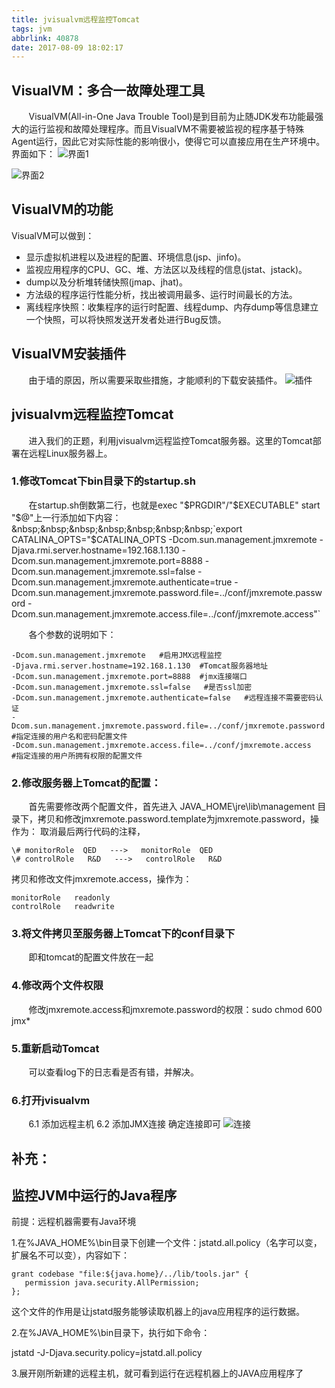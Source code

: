 ```yaml
---
title: jvisualvm远程监控Tomcat
tags: jvm
abbrlink: 40878
date: 2017-08-09 18:02:17
---
```

## VisualVM：多合一故障处理工具
&nbsp;&nbsp;&nbsp;&nbsp;&nbsp;&nbsp;&nbsp;VisualVM(All-in-One Java Trouble Tool)是到目前为止随JDK发布功能最强大的运行监视和故障处理程序。而且VisualVM不需要被监视的程序基于特殊Agent运行，因此它对实际性能的影响很小，使得它可以直接应用在生产环境中。
界面如下：
![界面1](http://img.blog.csdn.net/20170809183644088?watermark/2/text/aHR0cDovL2Jsb2cuY3Nkbi5uZXQvaV9hbV90b21hdG8=/font/5a6L5L2T/fontsize/400/fill/I0JBQkFCMA==/dissolve/70/gravity/SouthEast)

<!-- more -->

![界面2](http://img.blog.csdn.net/20170809183710495?watermark/2/text/aHR0cDovL2Jsb2cuY3Nkbi5uZXQvaV9hbV90b21hdG8=/font/5a6L5L2T/fontsize/400/fill/I0JBQkFCMA==/dissolve/70/gravity/SouthEast)
## VisualVM的功能
VisualVM可以做到：

- 显示虚拟机进程以及进程的配置、环境信息(jsp、jinfo)。
- 监视应用程序的CPU、GC、堆、方法区以及线程的信息(jstat、jstack)。
- dump以及分析堆转储快照(jmap、jhat)。
- 方法级的程序运行性能分析，找出被调用最多、运行时间最长的方法。
- 离线程序快照：收集程序的运行时配置、线程dump、内存dump等信息建立一个快照，可以将快照发送开发者处进行Bug反馈。

## VisualVM安装插件
&nbsp;&nbsp;&nbsp;&nbsp;&nbsp;&nbsp;&nbsp;由于墙的原因，所以需要采取些措施，才能顺利的下载安装插件。
![插件](http://img.blog.csdn.net/20170810153927241?watermark/2/text/aHR0cDovL2Jsb2cuY3Nkbi5uZXQvaV9hbV90b21hdG8=/font/5a6L5L2T/fontsize/400/fill/I0JBQkFCMA==/dissolve/70/gravity/SouthEast)

## jvisualvm远程监控Tomcat
&nbsp;&nbsp;&nbsp;&nbsp;&nbsp;&nbsp;&nbsp;进入我们的正题，利用jvisualvm远程监控Tomcat服务器。这里的Tomcat部署在远程Linux服务器上。

### 1.修改Tomcat下bin目录下的startup.sh
&nbsp;&nbsp;&nbsp;&nbsp;&nbsp;&nbsp;&nbsp;在startup.sh倒数第二行，也就是exec "$PRGDIR"/"$EXECUTABLE" start "$@"上一行添加如下内容：
&nbsp;&nbsp;&nbsp;&nbsp;&nbsp;&nbsp;&nbsp;`export CATALINA_OPTS="$CATALINA_OPTS
-Dcom.sun.management.jmxremote
-Djava.rmi.server.hostname=192.168.1.130
-Dcom.sun.management.jmxremote.port=8888
-Dcom.sun.management.jmxremote.ssl=false
-Dcom.sun.management.jmxremote.authenticate=true
-Dcom.sun.management.jmxremote.password.file=../conf/jmxremote.password
-Dcom.sun.management.jmxremote.access.file=../conf/jmxremote.access"`

&nbsp;&nbsp;&nbsp;&nbsp;&nbsp;&nbsp;&nbsp;各个参数的说明如下：

    -Dcom.sun.management.jmxremote   #启用JMX远程监控
	-Djava.rmi.server.hostname=192.168.1.130  #Tomcat服务器地址
	-Dcom.sun.management.jmxremote.port=8888  #jmx连接端口
	-Dcom.sun.management.jmxremote.ssl=false   #是否ssl加密
	-Dcom.sun.management.jmxremote.authenticate=false   #远程连接不需要密码认证
	-Dcom.sun.management.jmxremote.password.file=../conf/jmxremote.password   #指定连接的用户名和密码配置文件
	-Dcom.sun.management.jmxremote.access.file=../conf/jmxremote.access   #指定连接的用户所拥有权限的配置文件

### 2.修改服务器上Tomcat的配置：
&nbsp;&nbsp;&nbsp;&nbsp;&nbsp;&nbsp;&nbsp;首先需要修改两个配置文件，首先进入 JAVA_HOME\jre\lib\management 目录下，拷贝和修改jmxremote.password.template为jmxremote.password，操作为：
取消最后两行代码的注释，

	\# monitorRole  QED   --->   monitorRole  QED
	\# controlRole   R&D   --->   controlRole   R&D
拷贝和修改文件jmxremote.access，操作为：

	monitorRole   readonly
	controlRole   readwrite

### 3.将文件拷贝至服务器上Tomcat下的conf目录下
&nbsp;&nbsp;&nbsp;&nbsp;&nbsp;&nbsp;&nbsp;即和tomcat的配置文件放在一起

### 4.修改两个文件权限
&nbsp;&nbsp;&nbsp;&nbsp;&nbsp;&nbsp;&nbsp;修改jmxremote.access和jmxremote.password的权限：sudo chmod 600 jmx*

### 5.重新启动Tomcat
&nbsp;&nbsp;&nbsp;&nbsp;&nbsp;&nbsp;&nbsp;可以查看log下的日志看是否有错，并解决。

### 6.打开jvisualvm
&nbsp;&nbsp;&nbsp;&nbsp;&nbsp;&nbsp;&nbsp;6.1 添加远程主机 6.2 添加JMX连接 确定连接即可
![连接](http://img.blog.csdn.net/20170809183806389?watermark/2/text/aHR0cDovL2Jsb2cuY3Nkbi5uZXQvaV9hbV90b21hdG8=/font/5a6L5L2T/fontsize/400/fill/I0JBQkFCMA==/dissolve/70/gravity/SouthEast)

## 补充：
## 监控JVM中运行的Java程序
前提：远程机器需要有Java环境

1.在%JAVA_HOME%\bin目录下创建一个文件：jstatd.all.policy（名字可以变，扩展名不可以变），内容如下：

	grant codebase "file:${java.home}/../lib/tools.jar" {
       permission java.security.AllPermission;
	};
这个文件的作用是让jstatd服务能够读取机器上的java应用程序的运行数据。

2.在%JAVA_HOME%\bin目录下，执行如下命令：

jstatd -J-Djava.security.policy=jstatd.all.policy

3.展开刚所新建的远程主机，就可看到运行在远程机器上的JAVA应用程序了